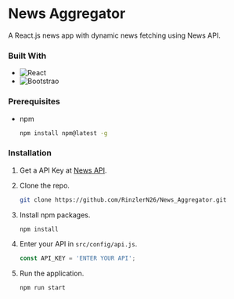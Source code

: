 # News Aggregator

A React.js news app with dynamic news fetching using News API. 

### Built With

* ![React](https://img.shields.io/badge/React-61DAFB?style=for-the-badge&logo=react&logoColor=000000)
* ![Bootstrao](https://img.shields.io/badge/Bootstrap-7952B3?style=for-the-badge&logo=bootstrap&logoColor=000000)

### Prerequisites

* npm
  ```sh
  npm install npm@latest -g
  ```

### Installation

1. Get a API Key at [News API](https://newsapi.org/).
   
2. Clone the repo.
   ```sh
   git clone https://github.com/RinzlerN26/News_Aggregator.git
   ```
   
3. Install npm packages.
   ```sh
   npm install
   ```
4. Enter your API in `src/config/api.js`.
   ```js
   const API_KEY = 'ENTER YOUR API';
   ```
6. Run the application.
    ```sh
   npm run start
   ```  





















